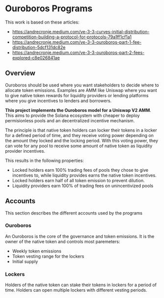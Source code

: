 # Ouroboros Programs

This work is based on these articles:

- https://andrecronje.medium.com/ve-3-3-curves-initial-distribution-competition-building-a-protocol-for-protocols-79a1ff1cf1a1
- https://andrecronje.medium.com/ve-3-3-ouroboros-part-1-fee-distribution-5dcf131dc82e
- https://andrecronje.medium.com/ve-3-3-ouroboros-part-2-fees-explored-c8e026841ae

## Overview

Ouroboros should be used where you want stakeholders to decide where to allocate token emissions.
Examples are AMM like Uniswap where you want to give native token rewards for liquidity providers or lending platforms where you give incentives to lenders and borrowers.

**This project implements the Ouroboros model for a Uniswap V2 AMM**.
This aims to provide the Solana ecosystem with cheaper to deploy permisionless pools and an decentralized incentive mechanism.

The principle is that native token holders can locker their tokens in a locker for a defined period of time, and they receive voting power depending on the amount they locked and the locking period.
With this voting power, they can vote for any pool to receive some amount of native token as liquidity provider incentives.

This results in the following properties:

- Locked holders earn 100% trading fees of pools they chose to give incentives to, while liquidity provides earns the native token incentives.
- Locked holders earn half of all token emission to prevent dilution.
- Liquidity providers earn 100% of trading fees on unincentivized pools

## Accounts

This section describes the different accounts used by the programs

### Ouroboros

An Ouroboros is the core of the governance and token emissions. It is the owner of the native token and controls most paremeters:

- Weekly token emissions
- Token vesting range for the lockers
- Initial supply

### Lockers

Holders of the native token can stake their tokens in lockers for a period of time. Holders can open multiple lockers with different vesting periods.
